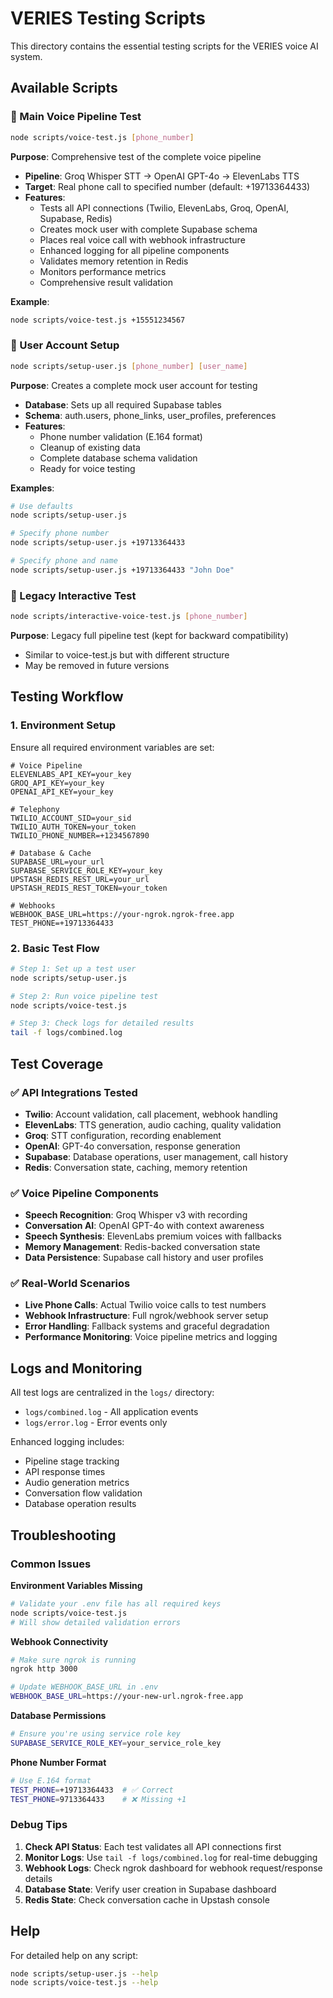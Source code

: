 # VERIES Testing Scripts

This directory contains the essential testing scripts for the VERIES voice AI system.

## Available Scripts

### 🎯 Main Voice Pipeline Test
```bash
node scripts/voice-test.js [phone_number]
```

**Purpose**: Comprehensive test of the complete voice pipeline
- **Pipeline**: Groq Whisper STT → OpenAI GPT-4o → ElevenLabs TTS
- **Target**: Real phone call to specified number (default: +19713364433)
- **Features**:
  - Tests all API connections (Twilio, ElevenLabs, Groq, OpenAI, Supabase, Redis)
  - Creates mock user with complete Supabase schema
  - Places real voice call with webhook infrastructure
  - Enhanced logging for all pipeline components
  - Validates memory retention in Redis
  - Monitors performance metrics
  - Comprehensive result validation

**Example**:
```bash
node scripts/voice-test.js +15551234567
```

### 👤 User Account Setup
```bash
node scripts/setup-user.js [phone_number] [user_name]
```

**Purpose**: Creates a complete mock user account for testing
- **Database**: Sets up all required Supabase tables
- **Schema**: auth.users, phone_links, user_profiles, preferences
- **Features**:
  - Phone number validation (E.164 format)
  - Cleanup of existing data
  - Complete database schema validation
  - Ready for voice testing

**Examples**:
```bash
# Use defaults
node scripts/setup-user.js

# Specify phone number
node scripts/setup-user.js +19713364433

# Specify phone and name
node scripts/setup-user.js +19713364433 "John Doe"
```

### 🔧 Legacy Interactive Test
```bash
node scripts/interactive-voice-test.js [phone_number]
```

**Purpose**: Legacy full pipeline test (kept for backward compatibility)
- Similar to voice-test.js but with different structure
- May be removed in future versions

## Testing Workflow

### 1. Environment Setup
Ensure all required environment variables are set:
```env
# Voice Pipeline
ELEVENLABS_API_KEY=your_key
GROQ_API_KEY=your_key
OPENAI_API_KEY=your_key

# Telephony
TWILIO_ACCOUNT_SID=your_sid
TWILIO_AUTH_TOKEN=your_token
TWILIO_PHONE_NUMBER=+1234567890

# Database & Cache
SUPABASE_URL=your_url
SUPABASE_SERVICE_ROLE_KEY=your_key
UPSTASH_REDIS_REST_URL=your_url
UPSTASH_REDIS_REST_TOKEN=your_token

# Webhooks
WEBHOOK_BASE_URL=https://your-ngrok.ngrok-free.app
TEST_PHONE=+19713364433
```

### 2. Basic Test Flow
```bash
# Step 1: Set up a test user
node scripts/setup-user.js

# Step 2: Run voice pipeline test
node scripts/voice-test.js

# Step 3: Check logs for detailed results
tail -f logs/combined.log
```

## Test Coverage

### ✅ API Integrations Tested
- **Twilio**: Account validation, call placement, webhook handling
- **ElevenLabs**: TTS generation, audio caching, quality validation
- **Groq**: STT configuration, recording enablement
- **OpenAI**: GPT-4o conversation, response generation
- **Supabase**: Database operations, user management, call history
- **Redis**: Conversation state, caching, memory retention

### ✅ Voice Pipeline Components
- **Speech Recognition**: Groq Whisper v3 with recording
- **Conversation AI**: OpenAI GPT-4o with context awareness
- **Speech Synthesis**: ElevenLabs premium voices with fallbacks
- **Memory Management**: Redis-backed conversation state
- **Data Persistence**: Supabase call history and user profiles

### ✅ Real-World Scenarios
- **Live Phone Calls**: Actual Twilio voice calls to test numbers
- **Webhook Infrastructure**: Full ngrok/webhook server setup
- **Error Handling**: Fallback systems and graceful degradation
- **Performance Monitoring**: Voice pipeline metrics and logging

## Logs and Monitoring

All test logs are centralized in the `logs/` directory:
- `logs/combined.log` - All application events
- `logs/error.log` - Error events only

Enhanced logging includes:
- Pipeline stage tracking
- API response times
- Audio generation metrics
- Conversation flow validation
- Database operation results

## Troubleshooting

### Common Issues

**Environment Variables Missing**
```bash
# Validate your .env file has all required keys
node scripts/voice-test.js
# Will show detailed validation errors
```

**Webhook Connectivity**
```bash
# Make sure ngrok is running
ngrok http 3000

# Update WEBHOOK_BASE_URL in .env
WEBHOOK_BASE_URL=https://your-new-url.ngrok-free.app
```

**Database Permissions**
```bash
# Ensure you're using service role key
SUPABASE_SERVICE_ROLE_KEY=your_service_role_key
```

**Phone Number Format**
```bash
# Use E.164 format
TEST_PHONE=+19713364433  # ✅ Correct
TEST_PHONE=9713364433    # ❌ Missing +1
```

### Debug Tips

1. **Check API Status**: Each test validates all API connections first
2. **Monitor Logs**: Use `tail -f logs/combined.log` for real-time debugging
3. **Webhook Logs**: Check ngrok dashboard for webhook request/response details
4. **Database State**: Verify user creation in Supabase dashboard
5. **Redis State**: Check conversation cache in Upstash console

## Help

For detailed help on any script:
```bash
node scripts/setup-user.js --help
node scripts/voice-test.js --help
``` 